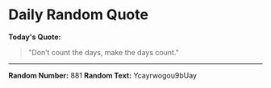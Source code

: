 # Daily Random Quote

**Today's Quote:**
> "Don’t count the days, make the days count."

---

**Random Number:** 881
**Random Text:** Ycayrwogou9bUay

